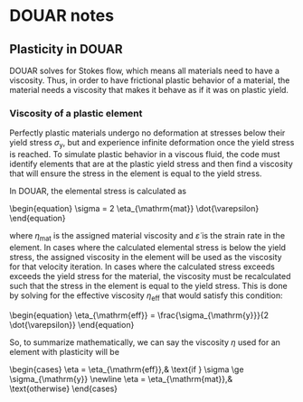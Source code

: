 # DOUAR notes

## Plasticity in DOUAR

DOUAR solves for Stokes flow, which means all materials need to have a viscosity. Thus, in order to have frictional plastic behavior of a material, the material needs a viscosity that makes it behave as if it was on plastic yield.

### Viscosity of a plastic element

Perfectly plastic materials undergo no deformation at stresses below their yield stress $\sigma_{\mathrm{y}}$, but and experience infinite deformation once the yield stress is reached. To simulate plastic behavior in a viscous fluid, the code must identify elements that are at the plastic yield stress and then find a viscosity that will ensure the stress in the element is equal to the yield stress.

In DOUAR, the elemental stress is calculated as

\begin{equation}
  \sigma = 2 \eta_{\mathrm{mat}} \dot{\varepsilon}
\end{equation}

where $\eta_{\mathrm{mat}}$ is the assigned material viscosity and $\dot{\varepsilon}$ is the strain rate in the element. In cases where the calculated elemental stress is below the yield stress, the assigned viscosity in the element will be used as the viscosity for that velocity iteration. In cases where the calculated stress exceeds exceeds the yield stress for the material, the viscosity must be recalculated such that the stress in the element is equal to the yield stress. This is done by solving for the effective viscosity $\eta_{\mathrm{eff}}$ that would satisfy this condition:

\begin{equation}
  \eta_{\mathrm{eff}} = \frac{\sigma_{\mathrm{y}}}{2 \dot{\varepsilon}}
\end{equation}

So, to summarize mathematically, we can say the viscosity $\eta$ used for an element with plasticity will be

\begin{cases}
  \eta = \eta_{\mathrm{eff}},& \text{if } \sigma \ge \sigma_{\mathrm{y}} \newline
  \eta = \eta_{\mathrm{mat}},& \text{otherwise}
\end{cases}